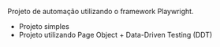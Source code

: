 Projeto de automação utilizando o framework Playwright.
* Projeto simples
* Projeto utilizando Page Object + Data-Driven Testing (DDT)
